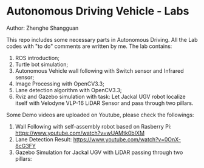 # Autonomous Driving Vehicle - Labs
Author: Zhenghe Shangguan

This repo includes some necessary parts in Autonomous Driving. All the Lab codes with "to do" comments are written by me.
The lab contains: 
1. ROS introduction;
2. Turtle bot simulation;
3. Autonomous Vehicle wall following with Switch sensor and Infrared sensor;
4. Image Processing with OpenCV3.3;
5. Lane detection algorithm with OpenCV3.3;
6. Rviz and Gazebo simulation with task: Let Jackal UGV robot localize itself with Velodyne VLP-16 LiDAR Sensor and pass through two pillars.

Some Demo videos are uploaded on Youtube, please check the followings:
1. Wall Following with self-assembly robot based on Rasberry Pi: https://www.youtube.com/watch?v=wUAMtk0bIXM 
2. Lane Detection Result: https://www.youtube.com/watch?v=0OnX-8cG3FY 
3. Gazebo Simulation for Jackal UGV with LiDAR passing through two pillars: 

